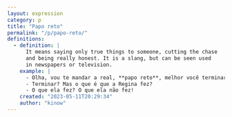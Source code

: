 ```yaml
---
layout: expression
category: p
title: "Papo reto"
permalink: "/p/papo-reto/"
definitions:
  - definition: |
      It means saying only true things to someone, cutting the chase
      and being really honest. It is a slang, but can be seen used
      in newspapers or television.
    example: |
      - Olha, vou te mandar a real, **papo reto**, melhor você terminar com a Regina.
      - Terminar? Mas o que é que a Regina fez?
      - O que ela fez? O que ela não fez!
    created: "2023-05-11T20:29:34"
    author: "kinow"
---
```

